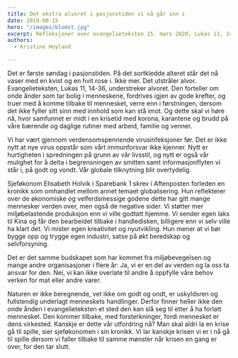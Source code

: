 ```yaml
---
title: Det ekstra alvoret i pasjonstiden vi nå går inn i
date: 2019-08-15
hero: "/images/blomst.jpg"
excerpt: Refleksjoner over evangelieteksten 15. mars 2020, Lukas 11, 14-36 om fordrivelsen av den onde ånd
authors:
  - Kristine Hoyland

---
```


Det er første søndag i pasjonstiden. På det sortkledde alteret står det nå vaser med en kvist og en hvit rose i. Ikke mer. Det utstråler alvor. Evangelieteksten, Lukas 11, 14-36, understreker alvoret. Den forteller om onde ånder som tar bolig i menneskene, fordrives igjen av gode krefter, og truer med å komme tilbake til mennesket, verre enn i førstningen, dersom det ikke fyller sitt sinn med innhold som kan stå imot. Og dette skal vi høre nå, hvor samfunnet er midt i en krisetid med korona, karantene og brudd på våre bærende og daglige rutiner med arbeid, familie og venner.

Vi har vært gjennom verdensomspennende virusinfeksjoner før. Det er ikke nytt at nye virus oppstår som vårt immunforsvar ikke kjenner. Nytt er hurtigheten i spredningen på grunn av vår livsstil, og nytt er også vår mulighet for å delta i begrensningen av smitten samt informasjonflyten vi står i, på godt og vondt. Vår globale tilknytning blir overtydelig. 

Sjeføkonom Elisabeth Holvik i Sparebank 1 skrev i Aftenposten forleden en kronikk som omhandlet mellom annet temaet globalisering. Hun reflekterer over de økonomiske og velferdsmessige godene dette har gitt mange mennesker verden over, men også de negative sider. Vi støtter mer miljøbelastende produksjon enn vi ville godtatt hjemme. Vi sender egen laks til Kina og får den bearbeidet tilbake i handledisken, billigere enn vi selv ville ha klart det. Vi mister egen kreativitet og nyutvikling. Hun mener at vi bør bygge opp og trygge egen industri, satse på økt beredskap og selvforsyning.

Det er det samme budskapet som har kommet fra miljøbevegelsen og mange andre organisasjoner i flere år: Ja, vi er en del av verden og la oss ta ansvar for den. Nei, vi kan ikke overlate til andre å oppfylle våre behov verken for mat eller andre varer. 

Naturen er ikke beregnende, vet ikke om godt og ondt, er uskyldsren og fullstendig underlagt menneskets handlinger. Derfor finner heller ikke den onde ånden i evangelieteksten et sted den kan slå seg til etter å ha forlatt mennesket. Den kommer tilbake, med forsterkninger, fordi mennesket er dens virkested. Kanskje er dette vår utfordring nå? Man skal aldri la en krise gå til spille, sier sjeføkonomen i sin kronikk. Vi lar kanskje krisen vi er i nå gå til spille dersom vi faller tilbake til samme mønster når krisen en gang er over, for den tar slutt. 